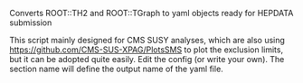Converts ROOT::TH2 and ROOT::TGraph to yaml objects ready for HEPDATA submission

This script mainly designed for CMS SUSY analyses, which are also using https://github.com/CMS-SUS-XPAG/PlotsSMS
to plot the exclusion limits, but it can be adopted quite easily.
Edit the config (or write your own). The section name will define the output name of the yaml file.

